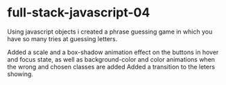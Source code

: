 # full-stack-javascript-04
Using javascript objects i created a phrase guessing game in which you have so many tries at guessing letters.

Added a scale and a box-shadow animation effect on the buttons in hover and focus state, as well as background-color and color animations when the wrong and chosen classes are added
Added a transition to the leters showing.